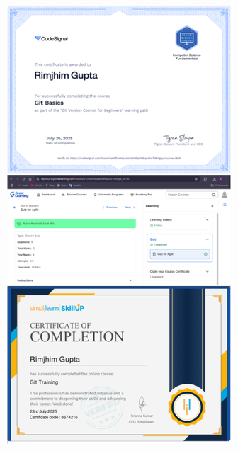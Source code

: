 ![Alt text](GIT/CodeSignal.png)
![Alt text](SDLC/agile-quiz-score.png)
![Alt text](GIT/certificate.png)
